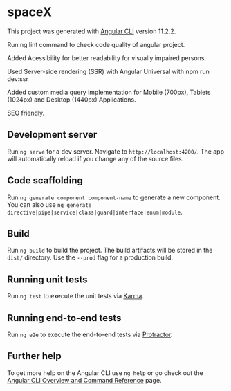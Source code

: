 

# spaceX

This project was generated with [Angular CLI](https://github.com/angular/angular-cli) version 11.2.2.

Run ng lint command to check code quality of angular project.

Added Acessibility for better readability for visually impaired persons.

Used Server-side rendering (SSR) with Angular Universal with npm run dev:ssr

Added custom media query implementation for Mobile (700px), Tablets (1024px) and Desktop (1440px) Applications.

SEO friendly.

## Development server

Run `ng serve` for a dev server. Navigate to `http://localhost:4200/`. The app will automatically reload if you change any of the source files.

## Code scaffolding

Run `ng generate component component-name` to generate a new component. You can also use `ng generate directive|pipe|service|class|guard|interface|enum|module`.

## Build

Run `ng build` to build the project. The build artifacts will be stored in the `dist/` directory. Use the `--prod` flag for a production build.

## Running unit tests

Run `ng test` to execute the unit tests via [Karma](https://karma-runner.github.io).

## Running end-to-end tests

Run `ng e2e` to execute the end-to-end tests via [Protractor](http://www.protractortest.org/).

## Further help

To get more help on the Angular CLI use `ng help` or go check out the [Angular CLI Overview and Command Reference](https://angular.io/cli) page.
